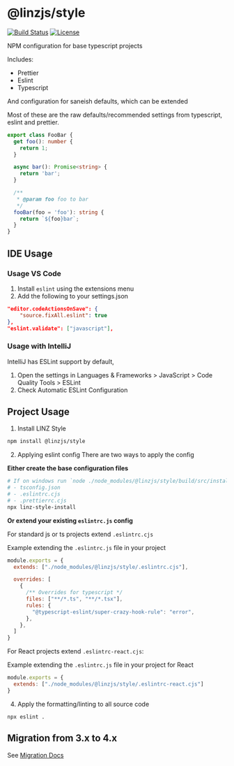 # @linzjs/style

[![Build Status](https://github.com/linz/style-js/workflows/Build/badge.svg)](https://github.com/linz/style-js/actions)
[![License](https://img.shields.io/badge/license-MIT-blue.svg)](https://github.com/linz/style-js/blob/master/LICENSE)

NPM configuration for base typescript projects

Includes:

- Prettier
- Eslint
- Typescript

And configuration for saneish defaults, which can be extended

Most of these are the raw defaults/recommended settings from typescript, eslint and prettier.

```typescript
export class FooBar {
  get foo(): number {
    return 1;
  }

  async bar(): Promise<string> {
    return 'bar';
  }

  /**
   * @param foo foo to bar
   */
  fooBar(foo = 'foo'): string {
    return `${foo}bar`;
  }
}
```

## IDE Usage

### Usage VS Code

1. Install `eslint` using the extensions menu
2. Add the following to your settings.json

```json
"editor.codeActionsOnSave": {
    "source.fixAll.eslint": true
},
"eslint.validate": ["javascript"],
```

### Usage with IntelliJ

IntelliJ has ESLint support by default,

1. Open the settings in Languages & Frameworks > JavaScript > Code Quality Tools > ESLint
2. Check Automatic ESLint Configuration

## Project Usage

1. Install LINZ Style

```bash
npm install @linzjs/style
```

2. Applying eslint config
There are two ways to apply the config

**Either create the base configuration files**
```bash
# If on windows run `node ./node_modules/@linzjs/style/build/src/install.js`
# - tsconfig.json
# - .eslintrc.cjs
# - .prettierrc.cjs
npx linz-style-install
```

**Or extend your existing `eslintrc.js` config**   

For standard js or ts projects extend `.eslintrc.cjs`

Example extending the `.eslintrc.js` file in your project
```js
module.exports = {
  extends: ["./node_modules/@linzjs/style/.eslintrc.cjs"],

  overrides: [
    {
      /** Overrides for typescript */
      files: ["**/*.ts", "**/*.tsx"],      
      rules: {
        "@typescript-eslint/super-crazy-hook-rule": "error",
      },
    },
  ]
}
```

For React projects extend `.eslintrc-react.cjs`:

Example extending the `.eslintrc.js` file in your project for React
```js
module.exports = {
  extends: ["./node_modules/@linzjs/style/.eslintrc-react.cjs"]
}
```

4. Apply the formatting/linting to all source code

```
npx eslint .
```


## Migration from 3.x to 4.x

See [Migration Docs](./migration.4.md)
